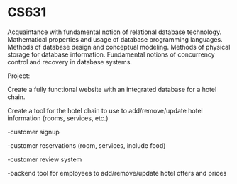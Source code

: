 # CS631
Acquaintance with fundamental notion of relational database technology. Mathematical properties and usage of database programming 
languages. Methods of database design and conceptual modeling. Methods of physical storage for database information. Fundamental 
notions of concurrency control and recovery in database systems.

Project:

Create a fully functional website with an integrated database for a hotel chain.

Create a tool for the hotel chain to use to add/remove/update hotel information (rooms, services, etc.)

-customer signup

-customer reservations (room, services, include food)

-customer review system

-backend tool for employees to add/remove/update hotel offers and prices
